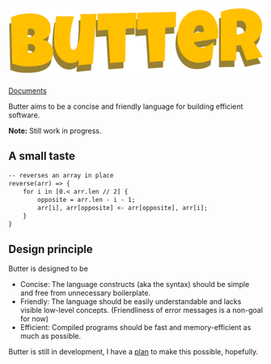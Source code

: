 # ![Butter](butter_text_only.svg)

[Documents](doc/README.md)

Butter aims to be a concise and friendly language for building efficient software.

**Note:** Still work in progress.

## A small taste

```butter
-- reverses an array in place
reverse(arr) => {
    for i in [0.< arr.len // 2] {
        opposite = arr.len - i - 1;
        arr[i], arr[opposite] <- arr[opposite], arr[i];
    }
}
```

## Design principle

Butter is designed to be

- Concise: The language constructs (aka the syntax) should be simple and free from unnecessary boilerplate.
- Friendly: The language should be easily understandable and lacks visible low-level concepts. (Friendliness of error messages is a non-goal for now)
- Efficient: Compiled programs should be fast and memory-efficient as much as possible.

Butter is still in development, I have a [plan](./doc/plan.md) to make this possible, hopefully.

